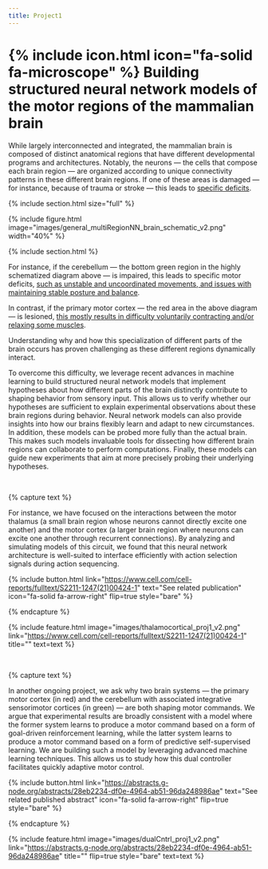 ```yaml
---
title: Project1
---
```


# {% include icon.html icon="fa-solid fa-microscope" %} Building structured neural network models of the motor regions of the mammalian brain


While largely interconnected and integrated, the mammalian brain is composed of distinct anatomical regions that have different developmental programs and architectures. Notably, the neurons — the cells that compose each brain region — are organized according to unique connectivity patterns in these different brain regions. If one of these areas is damaged — for instance, because of trauma or stroke — this leads to [specific deficits](https://www.youtube.com/shorts/yri-cHlQYIg).

{% include section.html size="full" %}

{% include figure.html image="images/general_multiRegionNN_brain_schematic_v2.png" width="40%" %}

{% include section.html %}

For instance, if the cerebellum — the bottom green region in the highly schematized diagram above — is impaired, this leads to specific motor deficits, [such as unstable and uncoordinated movements, and issues with maintaining stable posture and balance](https://youtu.be/1SIpRuUipxc?si=SQM50doF95Lg2q_9&t=4).

In contrast, if the primary motor cortex — the red area in the above diagram — is lesioned, [this mostly results in difficulty voluntarily contracting and/or relaxing some muscles](https://youtu.be/XvnbtLLoPqE?si=a7ZwyTGl7ibqrvrK&t=611).

Understanding why and how this specialization of different parts of the brain occurs has proven challenging as these different regions dynamically interact.

To overcome this difficulty, we leverage recent advances in machine learning to build structured neural network models that implement hypotheses about how different parts of the brain distinctly contribute to shaping behavior from sensory input. This allows us to verify whether our hypotheses are sufficient to explain experimental observations about these brain regions during behavior.
Neural network models can also provide insights into how our brains flexibly learn and adapt to new circumstances.
In addition, these models can be probed more fully than the actual brain. This makes such models invaluable tools for dissecting how different brain regions can collaborate to perform computations. Finally, these models can guide new experiments that aim at more precisely probing their underlying hypotheses.

&nbsp;

{% capture text %}

For instance, we have focused on the interactions between the motor thalamus (a small brain region whose neurons cannot directly excite one another) and the motor cortex (a larger brain region where neurons can excite one another through recurrent connections). By analyzing and simulating models of this circuit, we found that this neural network architecture is well-suited to interface efficiently with action selection signals during action sequencing.


{%
  include button.html
  link="https://www.cell.com/cell-reports/fulltext/S2211-1247(21)00424-1"
  text="See related publication"
  icon="fa-solid fa-arrow-right"
  flip=true
  style="bare"
%}

{% endcapture %}

{%
  include feature.html
  image="images/thalamocortical_proj1_v2.png"
  link="https://www.cell.com/cell-reports/fulltext/S2211-1247(21)00424-1"
  title=""
  text=text
%}


&nbsp;


{% capture text %}

In another ongoing project, we ask why two brain systems — the primary motor cortex (in red) and the cerebellum with associated integrative sensorimotor cortices (in green) — are both shaping motor commands. We argue that experimental results are broadly consistent with a model where the former system learns to produce a motor command based on a form of goal-driven reinforcement learning, while the latter system learns to produce a motor command based on a form of predictive self-supervised learning. We are building such a model by leveraging advanced machine learning techniques. This allows us to study how this dual controller facilitates quickly adaptive motor control.

{%
  include button.html
  link="https://abstracts.g-node.org/abstracts/28eb2234-df0e-4964-ab51-96da248986ae"
  text="See related published abstract"
  icon="fa-solid fa-arrow-right"
  flip=true
  style="bare"
%}

{% endcapture %}

{%
  include feature.html
  image="images/dualCntrl_proj1_v2.png"
  link="https://abstracts.g-node.org/abstracts/28eb2234-df0e-4964-ab51-96da248986ae"
  title=""
  flip=true
  style="bare"
  text=text
%}

